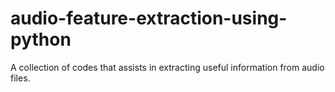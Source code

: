 # audio-feature-extraction-using-python

A collection of codes that assists in extracting useful information from audio files.
